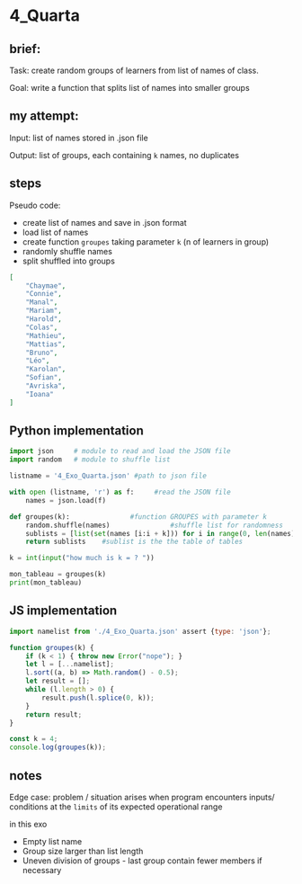 # 4_Quarta

## brief:
Task: create random groups of learners from list of names of class.

Goal: write a function that splits list of names into smaller groups

## my attempt:

Input: list of names stored in .json file

Output: list of groups, each containing `k` names, no duplicates

## steps
Pseudo code:
* create list of names and save in .json format
* load list of names
* create function `groupes` taking parameter `k` (n of learners in group)
* randomly shuffle names
* split shuffled into groups


```json
[
    "Chaymae",
    "Connie",
    "Manal",
    "Mariam",
    "Harold",
    "Colas",
    "Mathieu",
    "Mattias",
    "Bruno",
    "Léo",
    "Karolan",
    "Sofian",
    "Avriska",
    "Ioana"
]
```

## Python implementation


``` py
import json     # module to read and load the JSON file
import random   # module to shuffle list

listname = '4_Exo_Quarta.json' #path to json file

with open (listname, 'r') as f:     #read the JSON file
    names = json.load(f)

def groupes(k):               #function GROUPES with parameter k
    random.shuffle(names)               #shuffle list for randomness
    sublists = [list(set(names [i:i + k])) for i in range(0, len(names), k)]   #check for no doubles
    return sublists    #sublist is the the table of tables                 #return table that contains subtables (must contain k names)

k = int(input("how much is k = ? "))

mon_tableau = groupes(k)
print(mon_tableau)
```


## JS implementation

``` javascript
import namelist from './4_Exo_Quarta.json' assert {type: 'json'};

function groupes(k) {
    if (k < 1) { throw new Error("nope"); }
    let l = [...namelist];
    l.sort((a, b) => Math.random() - 0.5);
    let result = [];
    while (l.length > 0) {
        result.push(l.splice(0, k));
    }
    return result;
}

const k = 4;
console.log(groupes(k));
```

## notes
Edge case:
problem / situation arises when program encounters inputs/ conditions at the `limits` of its expected operational range

in this exo
* Empty list name
* Group size larger than list length
* Uneven division of groups - last group contain fewer members if necessary
